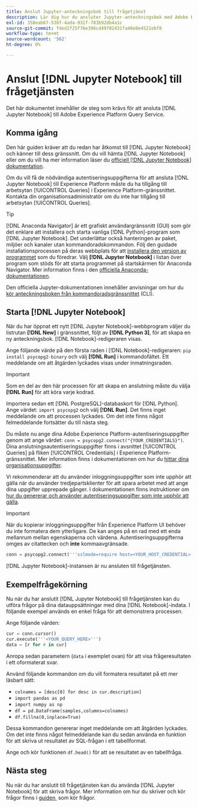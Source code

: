 ```yaml
---
title: Anslut Jupyter-anteckningsbok till frågetjänst
description: Lär dig hur du ansluter Jupyter-anteckningsbok med Adobe Experience Platform Query Service.
exl-id: 358eab67-538f-4ada-931f-783b92db4a1c
source-git-commit: fded2f25f76e396cd49702431fa40e8e4521ebf8
workflow-type: tm+mt
source-wordcount: '562'
ht-degree: 0%

---
```


# Anslut [!DNL Jupyter Notebook] till frågetjänsten

Det här dokumentet innehåller de steg som krävs för att ansluta [!DNL Jupyter Notebook] till Adobe Experience Platform Query Service.

## Komma igång

Den här guiden kräver att du redan har åtkomst till [!DNL Jupyter Notebook] och känner till dess gränssnitt. Om du vill hämta [!DNL Jupyter Notebook] eller om du vill ha mer information läser du [officiell [!DNL Jupyter Notebook] dokumentation](https://jupyter.org/).

Om du vill få de nödvändiga autentiseringsuppgifterna för att ansluta [!DNL Jupyter Notebook] till Experience Platform måste du ha tillgång till arbetsytan [!UICONTROL Queries] i Experience Platform-gränssnittet. Kontakta din organisationsadministratör om du inte har tillgång till arbetsytan [!UICONTROL Queries].

>[!TIP]
>
>[!DNL Anaconda Navigator] är ett grafiskt användargränssnitt (GUI) som gör det enklare att installera och starta vanliga [!DNL Python]-program som [!DNL Jupyter Notebook]. Det underlättar också hanteringen av paket, miljöer och kanaler utan kommandoradskommandon.
>Följ den guidade installationsprocessen på deras webbplats för att [installera den version av programmet](https://docs.anaconda.com/anaconda/install/) som du föredrar.
>Välj **[!DNL Jupyter Notebook]** i listan över program som stöds för att starta programmet på startskärmen för Anaconda Navigator.
>Mer information finns i den [officiella Anaconda-dokumentationen](https://docs.anaconda.com/anaconda/navigator/).

Den officiella Jupyter-dokumentationen innehåller anvisningar om hur du [kör anteckningsboken från kommandoradsgränssnittet](https://docs.jupyter.org/en/latest/running.html#how-do-i-open-a-specific-notebook) (CLI).

## Starta [!DNL Jupyter Notebook]

När du har öppnat ett nytt [!DNL Jupyter Notebook]-webbprogram väljer du listrutan **[!DNL New]** i gränssnittet, följt av **[!DNL Python 3]**, för att skapa en ny anteckningsbok. [!DNL Notebook]-redigeraren visas.

Ange följande värde på den första raden i [!DNL Notebook]-redigeraren: `pip install psycopg2-binary` och välj **[!DNL Run]** i kommandofältet. Ett meddelande om att åtgärden lyckades visas under inmatningsraden.

>[!IMPORTANT]
>
>Som en del av den här processen för att skapa en anslutning måste du välja **[!DNL Run]** för att köra varje kodrad.

Importera sedan ett [!DNL PostgreSQL]-databaskort för [!DNL Python]. Ange värdet: `import psycopg2` och välj **[!DNL Run]**. Det finns inget meddelande om att processen lyckades. Om det inte finns något felmeddelande fortsätter du till nästa steg.

Du måste nu ange dina Adobe Experience Platform-autentiseringsuppgifter genom att ange värdet: `conn = psycopg2.connect("{YOUR_CREDENTIALS}")`. Dina anslutningsautentiseringsuppgifter finns i avsnittet [!UICONTROL Queries] på fliken [!UICONTROL Credentials] i Experience Platform-gränssnittet. Mer information finns i dokumentationen om hur du [hittar dina organisationsuppgifter](../ui/credentials.md).

Vi rekommenderar att du använder inloggningsuppgifter som inte upphör att gälla när du använder tredjepartsklienter för att spara arbetet med att ange dina uppgifter upprepade gånger. I dokumentationen finns instruktioner om [hur du genererar och använder autentiseringsuppgifter som inte upphör att gälla](../ui/credentials.md#non-expiring-credentials).

>[!IMPORTANT]
>
>När du kopierar inloggningsuppgifter från Experience Platform UI behöver du inte formatera dem ytterligare. De kan anges på en rad med ett enda mellanrum mellan egenskaperna och värdena. Autentiseringsuppgifterna omges av citattecken och **inte** kommaavgränsade.

```python
conn = psycopg2.connect('''sslmode=require host=<YOUR_HOST_CREDENTIAL> port=80 dbname=prod:all user=<YOUR_ORGANIZATION_ID> password=<YOUR_PASSWORD>''')"
```

[!DNL Jupyter Notebook]-instansen är nu ansluten till frågetjänsten.

## Exempelfrågekörning

Nu när du har anslutit [!DNL Jupyter Notebook] till frågetjänsten kan du utföra frågor på dina datauppsättningar med dina [!DNL Notebook]-indata. I följande exempel används en enkel fråga för att demonstrera processen.

Ange följande värden:

```python
cur = conn.cursor()
cur.execute('''<YOUR_QUERY_HERE>''')
data = [r for r in cur]
```

Anropa sedan parametern (`data` i exemplet ovan) för att visa frågeresultaten i ett oformaterat svar.

Använd följande kommandon om du vill formatera resultatet på ett mer läsbart sätt:

- `colnames = [desc[0] for desc in cur.description]`
- `import pandas as pd`
- `import numpy as np`
- `df = pd.DataFrame(samples,columns=colnames)`
- `df.fillna(0,inplace=True)`

Dessa kommandon genererar inget meddelande om att åtgärden lyckades. Om det inte finns något felmeddelande kan du sedan använda en funktion för att skriva ut resultatet av SQL-frågan i ett tabellformat.

Ange och kör funktionen `df.head()` för att se resultatet av en tabellfråga.

## Nästa steg

Nu när du har anslutit till frågetjänsten kan du använda [!DNL Jupyter Notebook] för att skriva frågor. Mer information om hur du skriver och kör frågor finns i [guiden &#x200B;](../best-practices/writing-queries.md) som kör frågor.
